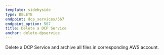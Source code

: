 ```yaml
---
template: sidebyside
type: DELETE
endpoint: dcp_services/567
endpoint_option: 567
title: Delete a DCP Service
anchor: delete-dpservice
---
```

Delete a DCP Service and archive all files in corresponding AWS account.
